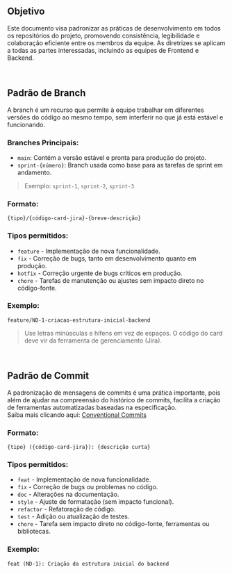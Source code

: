 ## Objetivo
Este documento visa padronizar as práticas de desenvolvimento em todos os repositórios do projeto, promovendo consistência, legibilidade e colaboração eficiente entre os membros da equipe. As diretrizes se aplicam a todas as partes interessadas, incluindo as equipes de Frontend e Backend.

<br>

## Padrão de Branch
A branch é um recurso que permite à equipe trabalhar em diferentes versões do código ao mesmo tempo, sem interferir no que já está estável e funcionando.

### Branches Principais:
- `main`: Contém a versão estável e pronta para produção do projeto.<br>
- `sprint-{número}`: Branch usada como base para as tarefas de sprint em andamento.

> Exemplo: `sprint-1`, `sprint-2`, `sprint-3`

### Formato:

~~~shell
{tipo}/{código-card-jira}-{breve-descrição}
~~~

### Tipos permitidos:
- `feature` - Implementação de nova funcionalidade.
- `fix` - Correção de bugs, tanto em desenvolvimento quanto em produção.
- `hotfix` - Correção urgente de bugs críticos em produção.
- `chore` - Tarefas de manutenção ou ajustes sem impacto direto no código-fonte.

### Exemplo:

~~~shell
feature/ND-1-criacao-estrutura-inicial-backend
~~~

> Use letras minúsculas e hífens em vez de espaços. O código do card deve vir da ferramenta de gerenciamento (Jira).

<br>

## Padrão de Commit
A padronização de mensagens de commits é uma prática importante, pois além de ajudar na compreensão do histórico de commits, facilita a criação de ferramentas automatizadas baseadas na especificação.<br>
Saiba mais clicando aqui: [Conventional Commits](https://www.conventionalcommits.org/en/v1.0.0/)

### Formato:

~~~shell
{tipo} ({código-card-jira}): {descrição curta}
~~~

### Tipos permitidos:
- `feat` - Implementação de nova funcionalidade.
- `fix` - Correção de bugs ou problemas no código.
- `doc` - Alterações na documentação.
- `style` - Ajuste de formatação (sem impacto funcional).
- `refactor` - Refatoração de código.
- `test` - Adição ou atualização de testes.
- `chore` - Tarefa sem impacto direto no código-fonte, ferramentas ou bibliotecas.

### Exemplo:

~~~shell
feat (ND-1): Criação da estrutura inicial do backend
~~~
